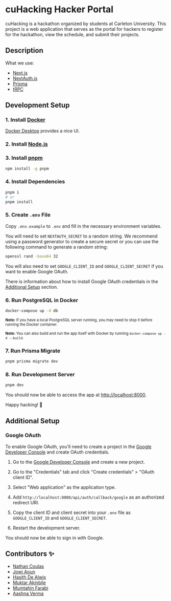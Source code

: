 # cuHacking Hacker Portal

cuHacking is a hackathon organized by students at Carleton University. This project is a web application that serves as the portal for hackers to register for the hackathon, view the schedule, and submit their projects.

## Description

What we use:

- [Next.js](https://nextjs.org)
- [NextAuth.js](https://next-auth.js.org)
- [Prisma](https://prisma.io)
- [tRPC](https://trpc.io)

## Development Setup

### 1. Install [Docker](https://www.docker.com)

[Docker Desktop](https://www.docker.com/products/docker-desktop/) provides a nice UI.

### 2. Install [ Node.js](https://nodejs.org)

### 3. Install [pnpm](https://pnpm.io/)

```bash
npm install -g pnpm
```

### 4. Install Dependencies

```bash
pnpm i
# or
pnpm install
```

### 5. Create `.env` File

Copy `.env.example` to `.env` and fill in the necessary environment variables.

You will need to set `NEXTAUTH_SECRET` to a random string.
We recommend using a password generator to create a secure secret or you can use the following command to generate a random string:

```bash
openssl rand -base64 32
```

You will also need to set `GOOGLE_CLIENT_ID` and `GOOGLE_CLIENT_SECRET` if you want to enable Google OAuth.

There is information about how to install Google OAuth credentials in the [Additional Setup](#additional-setup) section.

### 6. Run PostgreSQL in Docker

```bash
docker-compose up -d db
```

<small>**Note:** If you have a local PostgreSQL server running, you may need to stop it before running the Docker container.</small>

<small>**Note:** You can also build and run the app itself with Docker by running `docker-compose up -d --build`.</small>

### 7. Run Prisma Migrate

```bash
pnpm prisma migrate dev
```

### 8. Run Development Server

```bash
pnpm dev
```

You should now be able to access the app at [http://localhost:8000](http://localhost:8000).

Happy hacking! 🚀

## Additional Setup

### Google OAuth

To enable Google OAuth, you'll need to create a project in the
[Google Developer Console](https://console.developers.google.com) and create OAuth credentials.

1. Go to the [Google Developer Console](https://console.developers.google.com) and create a new project.

2. Go to the "Credentials" tab and click "Create credentials" > "OAuth client ID".

3. Select "Web application" as the application type.

4. Add `http://localhost:8000/api/auth/callback/google` as an authorized redirect URI.

5. Copy the client ID and client secret into your `.env` file as `GOOGLE_CLIENT_ID` and `GOOGLE_CLIENT_SECRET`.

6. Restart the development server.

You should now be able to sign in with Google.

## Contributors ✨

- [Nathan Coulas](https://www.nathancoulas.com)
- [Jowi Aoun](https://www.linkedin.com/in/jowiaoun/)
- [Hasith De Alwis](https://hasithportfolio.netlify.app/home)
- [Muktar Akinbile](https://www.muktarakinbile.com/)
- [Mumtahin Farabi](https://github.com/mfarabi619)
- [Aashna Verma](https://aashna-verma.github.io/)
